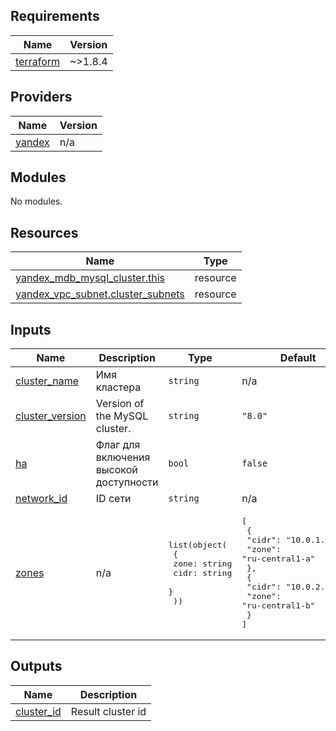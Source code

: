 ## Requirements

| Name | Version |
|------|---------|
| <a name="requirement_terraform"></a> [terraform](#requirement\_terraform) | ~>1.8.4 |

## Providers

| Name | Version |
|------|---------|
| <a name="provider_yandex"></a> [yandex](#provider\_yandex) | n/a |

## Modules

No modules.

## Resources

| Name | Type |
|------|------|
| [yandex_mdb_mysql_cluster.this](https://registry.terraform.io/providers/yandex-cloud/yandex/latest/docs/resources/mdb_mysql_cluster) | resource |
| [yandex_vpc_subnet.cluster_subnets](https://registry.terraform.io/providers/yandex-cloud/yandex/latest/docs/resources/vpc_subnet) | resource |

## Inputs

| Name | Description | Type | Default | Required |
|------|-------------|------|---------|:--------:|
| <a name="input_cluster_name"></a> [cluster\_name](#input\_cluster\_name) | Имя кластера | `string` | n/a | yes |
| <a name="input_cluster_version"></a> [cluster\_version](#input\_cluster\_version) | Version of the MySQL cluster. | `string` | `"8.0"` | no |
| <a name="input_ha"></a> [ha](#input\_ha) | Флаг для включения высокой доступности | `bool` | `false` | no |
| <a name="input_network_id"></a> [network\_id](#input\_network\_id) | ID сети | `string` | n/a | yes |
| <a name="input_zones"></a> [zones](#input\_zones) | n/a | <pre>list(object(<br/>    {<br/>      zone: string<br/>      cidr: string<br/>    }<br/>  ))</pre> | <pre>[<br/>  {<br/>    "cidr": "10.0.1.0/24",<br/>    "zone": "ru-central1-a"<br/>  },<br/>  {<br/>    "cidr": "10.0.2.0/24",<br/>    "zone": "ru-central1-b"<br/>  }<br/>]</pre> | no |

## Outputs

| Name | Description |
|------|-------------|
| <a name="output_cluster_id"></a> [cluster\_id](#output\_cluster\_id) | Result cluster id |
